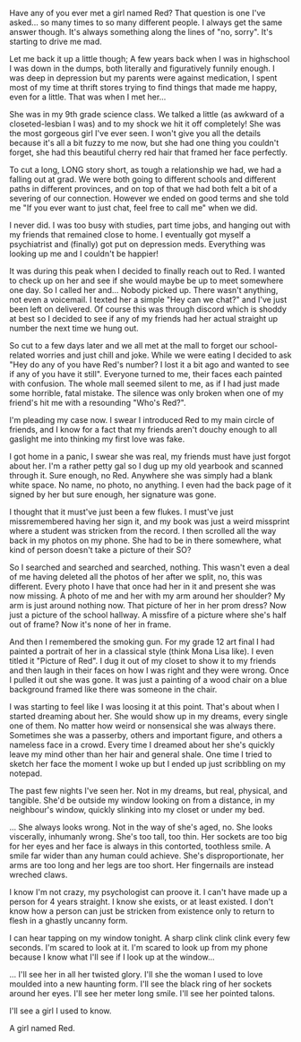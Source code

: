 Have any of you ever met a girl named Red? That question is one I've asked... so many times to so many different people. I always get the same answer though. It's always something along the lines of "no, sorry". It's starting to drive me mad.

Let me back it up a little though; A few years back when I was in highschool I was down in the dumps, both literally and figuratively funnily enough. I was deep in depression but my parents were against medication, I spent most of my time at thrift stores trying to find things that made me happy, even for a little. That was when I met her...

She was in my 9th grade science class. We talked a little (as awkward of a closeted-lesbian I was) and to my shock we hit it off completely! She was the most gorgeous girl I've ever seen. I won't give you all the details because it's all a bit fuzzy to me now, but she had one thing you couldn't forget, she had this beautiful cherry red hair that framed her face perfectly.

To cut a long, LONG story short, as tough a relationship we had, we had a falling out at grad. We were both going to different schools and different paths in different provinces, and on top of that we had both felt a bit of a severing of our connection. However we ended on good terms and she told me "If you ever want to just chat, feel free to call me" when we did.

I never did. I was too busy with studies, part time jobs, and hanging out with my friends that remained close to home. I eventually got myself a psychiatrist and (finally) got put on depression meds. Everything was looking up me and I couldn't be happier!

It was during this peak when I decided to finally reach out to Red. I wanted to check up on her and see if she would maybe be up to meet somewhere one day. So I called her and... Nobody picked up. There wasn't anything, not even a voicemail. I texted her a simple "Hey can we chat?" and I've just been left on delivered. Of course this was through discord which is shoddy at best so I decided to see if any of my friends had her actual straight up number the next time we hung out.

So cut to a few days later and we all met
at the mall to forget our school-related worries and just chill and joke. While we were eating I decided to ask "Hey do any of you have Red's number? I lost it a bit ago and wanted to see if any of you have it still". Everyone turned to me, their faces each painted with confusion. The whole mall seemed silent to me, as if I had just made some horrible, fatal mistake. The silence was only broken when one of my friend's hit me with a resounding "Who's Red?".

I'm pleading my case now. I swear I introduced Red to my main circle of friends, and I know for a fact that my friends aren't douchy enough to all gaslight me into thinking my first love was fake.

I got home in a panic, I swear she was real, my friends must have just forgot about her. I'm a rather petty gal so I dug up my old yearbook and scanned through it. Sure enough, no Red. Anywhere she was simply had a blank white space. No name, no photo, no anything. I even had the back page of it signed by her but sure enough, her signature was gone.

I thought that it must've just been a few flukes. I must've just missremembered having her sign it, and my book was just a weird missprint where a student was stricken from the record. I then scrolled all the way back in my photos on my phone. She had to be in there somewhere, what kind of person doesn't take a picture of their SO?

So I searched and searched and searched, nothing. This wasn't even a deal of me having deleted all the photos of her after we split, no, this was different. Every photo I have that once had her in it and present she was now missing. A photo of me and her with my arm around her shoulder? My arm is just around nothing now. That picture of her in her prom dress? Now just a picture of the school hallway. A missfire of a picture where she's half out of frame? Now it's none of her in frame.

And then I remembered the smoking gun. For my grade 12 art final I had painted a portrait of her in a classical style (think Mona Lisa like). I even titled it "Picture of Red". I dug it out of my closet to show it to my friends and then laugh in their faces on how I was right and they were wrong. Once I pulled it out she was gone. It was just a painting of a wood chair on a blue background framed like there was someone in the chair.

I was starting to feel like I was loosing it at this point. That's about when I started dreaming about her. She would show up in my dreams, every single one of them. No matter how weird or nonsensical she was always there. Sometimes she was a passerby, others and important figure, and others a nameless face in a crowd. Every time I dreamed about her she's quickly leave my mind other than her hair and general shale. One time I tried to sketch her face the moment I woke up but I ended up just scribbling on my notepad.

The past few nights I've seen her. Not in my dreams, but real, physical, and tangible. She'd be outside my window looking on from a distance, in my neighbour's window, quickly slinking into my closet or under my bed.

... She always looks wrong. Not in the way of she's aged, no. She looks viscerally, inhumanly wrong. She's too tall, too thin. Her sockets are too big for her eyes and her face is always in this contorted, toothless smile. A smile far wider than any human could achieve. She's disproportionate, her arms are too long and her legs are too short. Her fingernails are instead wreched claws.

I know I'm not crazy, my psychologist can proove it. I can't have made up a person for 4 years straight. I know she exists, or at least existed. I don't know how a person can just be stricken from existence only to return to flesh in a ghastly uncanny form.

I can hear tapping on my window tonight. A sharp clink clink clink every few seconds. I'm scared to look at it. I'm scared to look up from my phone because I know what I'll see if I look up at the window...

... I'll see her in all her twisted glory. I'll she the woman I used to love moulded into a new haunting form. I'll see the black ring of her sockets around her eyes. I'll see her meter long smile. I'll see her pointed talons.

I'll see a girl I used to know.

A girl named Red.